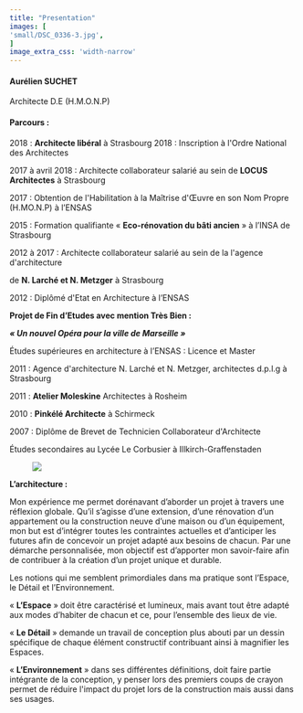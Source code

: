 ```yaml
---
title: "Presentation"
images: [
'small/DSC_0336-3.jpg',
]
image_extra_css: 'width-narrow'
---
```

#### Aurélien SUCHET

Architecte D.E (H.M.O.N.P)

#### Parcours :

2018 : **Architecte libéral** à Strasbourg
2018 : Inscription à l'Ordre National des Architectes

2017 à avril 2018 : Architecte collaborateur salarié au sein de **LOCUS Architectes** à Strasbourg

2017 : Obtention de l'Habilitation à la Maîtrise d'Œuvre en son Nom Propre (H.MO.N.P) à l’ENSAS

2015 : Formation qualifiante « **Eco-rénovation du bâti ancien** » à l’INSA de Strasbourg

2012 à 2017 : Architecte collaborateur salarié au sein de la l'agence d'architecture

de **N. Larché et N. Metzger** à Strasbourg

2012 : Diplômé d'Etat en Architecture à l’ENSAS

**Projet de Fin d’Etudes avec mention Très Bien :**

**_« Un nouvel Opéra pour la ville de Marseille »_**

Études supérieures en architecture à l’ENSAS : Licence et Master



2011 : Agence d'architecture N. Larché et N. Metzger, architectes d.p.l.g à Strasbourg

2011 : **Atelier Moleskine** Architectes à Rosheim

2010 : **Pinkélé Architecte** à Schirmeck



2007 : Diplôme de Brevet de Technicien Collaborateur d'Architecte

Études secondaires au Lycée Le Corbusier à Illkirch-Graffenstaden


<figure class="image">
    <img src="/img/small/crokaxe.png">
</figure>

**L’architecture :**

Mon expérience me permet dorénavant d’aborder un projet à travers une réflexion globale. Qu’il s’agisse d’une extension, d’une rénovation d’un appartement ou la construction neuve d’une maison ou d’un équipement, mon but est d’intégrer toutes les contraintes actuelles et d’anticiper les futures afin de concevoir un projet adapté aux besoins de chacun. Par une démarche personnalisée, mon objectif est d’apporter mon savoir-faire afin de contribuer à la création d’un projet unique et durable.

Les notions qui me semblent primordiales dans ma pratique sont l’Espace, le Détail et l’Environnement.

« **L’Espace** » doit être caractérisé et lumineux, mais avant tout être adapté aux modes d’habiter de chacun et ce, pour l’ensemble des lieux de vie.

« **Le Détail** » demande un travail de conception plus abouti par un dessin spécifique de chaque élément constructif contribuant ainsi à magnifier les Espaces.

« **L’Environnement** » dans ses différentes définitions, doit faire partie intégrante de la conception, y penser lors des premiers coups de crayon permet de réduire l'impact du projet lors de la construction mais aussi dans ses usages.